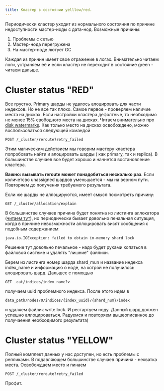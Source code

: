 ```yaml
---
title: Кластер в состоянии yelllow/red.
---
```


Периодически кластер уходит из нормального состояния по причине недоступности мастер-ноды с дата-нод. Возможные причины:

1. Проблемы с сетью
1. Мастер-нода перегружена
1. На мастер-ноде лютует GC

Каждая из причин имеет свое отражение в логах. Внимательно читаем логи, устраняем её и если кластер не переходит в состояние green - читаем дальше.

# Cluster status "RED"

Все грустно. Primary шарды не удалось алоцировать для части индексов. Но не все так плохо. Самое первое - проверяем наличие места на дисках. Если настройки кластера дефолтные, то необходимо не менее 15% свободного места на дисках. Читаем внимательно про [disk watermarks](https://www.elastic.co/guide/en/elasticsearch/reference/current/disk-allocator.html).
Как только место на дисках освобождено, можно воспользоваться следующей командой
```
POST /_cluster/reroute?retry_failed
```
Этим магическим действием мы говорим мастеру кластера попробовать найти и алоцировать шарды ( как primary, так и replica). В большинстве случаев все будет хорошо и начнется востановление кластера.

**Важно: вызывать reroute может понадобиться несколько раз.** Если количетсво unassigned шардов уменьшается - мы на верном пути. Повторяем до получения требуемого результата.

Если же шарды не аллоцируются, имеет смысл посмотреть причину:

```
GET /_cluster/allocation/explain
```

В большинстве случаев причина будет понятна из листинга аллокатора ([читаем тут](https://www.elastic.co/guide/en/elasticsearch/reference/current/cluster-allocation-explain.html)), но периодически бывает довольно печальная ситуация, когда в причине невозможности аллоцировать висят сообщения с подобным содержанием:
```
java.io.IOException: failed to obtain in-memory shard lock
```
Решение тут довольно печальное - надо будет руками копаться в файловой системе и удалять "лишние" файлики.

Берем из листинга номер шарда shard_mun и название индекса index_name и информацию о ноде, на котрой не получилось алоцировать шард. Дальшее с помощью 
```
GET _cat/indices/index_name?v
```
получаем uuid проблемного индекса.
После этого идем в 
```
data_path/nodes/0/indices/{index_uuid}/{shard_num}/index
```
и удаляем файлик write.lock. И рестартуем ноду. Данный шард должен успешно аллоцироваться. Радуемся и повторяем вышеописанное до получаения необходимого результата)

# Cluster status "YELLOW"

Полный комплект данных у нас доступен, но есть проблемы с репликами. В подавляющем большинстве случаев причина - нехватка места. Освобождаем место и пинаем 

```
POST /_cluster/reroute?retry_failed
```

Профит.